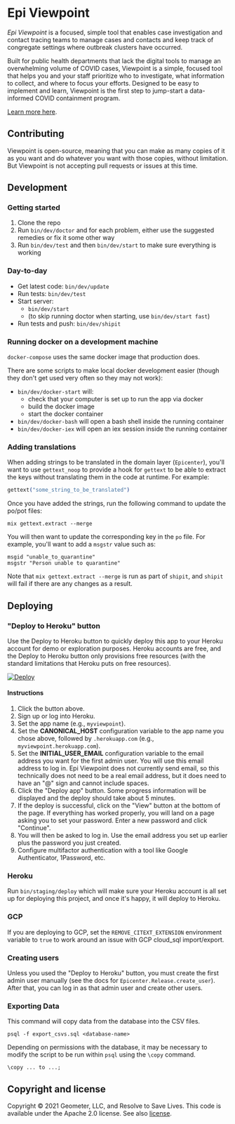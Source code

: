 # Epi Viewpoint

_Epi Viewpoint_ is a focused, simple tool that enables case investigation and contact tracing 
teams to manage cases and contacts and keep track of congregate settings where outbreak clusters 
have occurred.

Built for public health departments that lack the digital tools to manage an overwhelming 
volume of COVID cases, Viewpoint is a simple, focused tool that helps you and your staff 
prioritize who to investigate, what information to collect, and where to focus your efforts. 
Designed to be easy to implement and learn, Viewpoint is the first step to jump-start a 
data-informed COVID containment program.

[Learn more here](https://preventepidemics.org/covid19/us-response/digital-products/epi-viewpoint/).


## Contributing

Viewpoint is open-source, meaning that you can make as many copies of it as you want and do 
whatever you want with those copies, without limitation. But Viewpoint is not accepting 
pull requests or issues at this time.


## Development

### Getting started

1. Clone the repo
2. Run `bin/dev/doctor` and for each problem, either use the suggested remedies or fix it some other way
3. Run `bin/dev/test` and then `bin/dev/start` to make sure everything is working

### Day-to-day

* Get latest code: `bin/dev/update`
* Run tests: `bin/dev/test`
* Start server:
  * `bin/dev/start`
  * (to skip running doctor when starting, use `bin/dev/start fast`)
* Run tests and push: `bin/dev/shipit`

### Running docker on a development machine 

`docker-compose` uses the same docker image that production does.

There are some scripts to make local docker development easier (though they don't get used very often so they may not work):

* `bin/dev/docker-start` will:
  * check that your computer is set up to run the app via docker
  * build the docker image
  * start the docker container
* `bin/dev/docker-bash` will open a bash shell inside the running container
* `bin/dev/docker-iex` will open an iex session inside the running container

### Adding translations

When adding strings to be translated in the domain layer (`Epicenter`), you'll want to use `gettext_noop` to provide a 
hook for `gettext` to be able to extract the keys without translating them in the code at runtime. For example:

```elixir
gettext("some_string_to_be_translated")
```

Once you have added the strings, run the following command to update the po/pot files:

```shell
mix gettext.extract --merge
```

You will then want to update the corresponding key in the `po` file. For example, you'll want to add a `msgstr` value such as:

```gettext
msgid "unable_to_quarantine"
msgstr "Person unable to quarantine"
```

Note that `mix gettext.extract --merge` is run as part of `shipit`, and `shipit` will fail if there are any changes as a result. 


## Deploying

### "Deploy to Heroku" button

Use the Deploy to Heroku button to quickly deploy this app to your Heroku account for demo or exploration purposes.
Heroku accounts are free, and the Deploy to Heroku button only provisions free resources (with the standard limitations
that Heroku puts on free resources).

<a href="https://heroku.com/deploy?template=https://github.com/geometricservices/epi-viewpoint">
  <img src="https://www.herokucdn.com/deploy/button.svg" alt="Deploy">
</a>

#### Instructions

1. Click the button above.
1. Sign up or log into Heroku.
1. Set the app name (e.g., `myviewpoint`).
1. Set the **CANONICAL_HOST** configuration variable to the app name you chose above, 
   followed by `.herokuapp.com` (e.g., `myviewpoint.herokuapp.com`).
1. Set the **INITIAL_USER_EMAIL** configuration variable to the email address you want for the first admin user.
   You will use this email address to log in. 
   Epi Viewpoint does not currently send email, so this technically does not need to be a real email address,
   but it does need to have an "@" sign and cannot include spaces.
1. Click the "Deploy app" button. Some progress information will be displayed and the deploy should take about 5 minutes.
1. If the deploy is successful, click on the "View" button at the bottom of the page. 
   If everything has worked properly, you will land on a page asking you to set your password. 
   Enter a new password and click "Continue".
1. You will then be asked to log in. Use the email address you set up earlier plus the password you just created.
1. Configure multifactor authentication with a tool like Google Authenticator, 1Password, etc. 

### Heroku

Run `bin/staging/deploy` which will make sure your Heroku account is all set up for deploying this project, and once
it's happy, it will deploy to Heroku.

### GCP

If you are deploying to GCP, set the `REMOVE_CITEXT_EXTENSION` environment variable to `true` to work around an issue with
GCP cloud_sql import/export.

### Creating users

Unless you used the "Deploy to Heroku" button, you must create the first admin user manually (see the docs 
for `Epicenter.Release.create_user`). After that, you can log in as that admin user and create other users.

### Exporting Data

This command will copy data from the database into the CSV files.

```
psql -f export_csvs.sql <database-name>
```

Depending on permissions with the database, it may be necessary to modify the script to be run within `psql` using the
`\copy` command.

```
\copy ... to ...;
```

## Copyright and license

Copyright © 2021 Geometer, LLC, and Resolve to Save Lives. This code is available under the Apache 2.0 license.
See also [license](LICENSE.txt).
